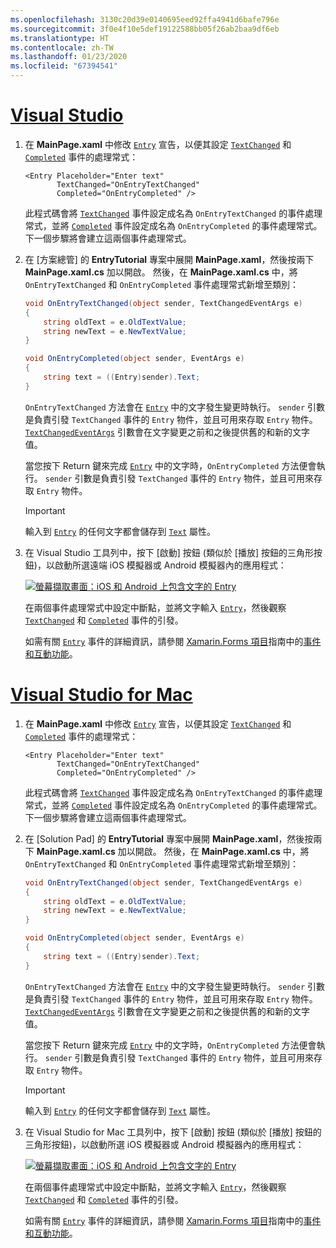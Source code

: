 ```yaml
---
ms.openlocfilehash: 3130c20d39e0140695eed92ffa4941d6bafe796e
ms.sourcegitcommit: 3f0e4f10e5def19122588bb05f26ab2baa9df6eb
ms.translationtype: HT
ms.contentlocale: zh-TW
ms.lasthandoff: 01/23/2020
ms.locfileid: "67394541"
---
```

# <a name="visual-studiotabvswin"></a>[Visual Studio](#tab/vswin)

1. 在 **MainPage.xaml** 中修改 [`Entry`](xref:Xamarin.Forms.Entry) 宣告，以便其設定 [`TextChanged`](xref:Xamarin.Forms.Entry.TextChanged) 和 [`Completed`](xref:Xamarin.Forms.Entry.Completed) 事件的處理常式：

    ```xaml
    <Entry Placeholder="Enter text"
           TextChanged="OnEntryTextChanged"
           Completed="OnEntryCompleted" />
    ```

    此程式碼會將 [`TextChanged`](xref:Xamarin.Forms.Entry.TextChanged) 事件設定成名為 `OnEntryTextChanged` 的事件處理常式，並將 [`Completed`](xref:Xamarin.Forms.Entry.Completed) 事件設定成名為 `OnEntryCompleted` 的事件處理常式。 下一個步驟將會建立這兩個事件處理常式。

1. 在 [方案總管]  的 **EntryTutorial** 專案中展開 **MainPage.xaml**，然後按兩下 **MainPage.xaml.cs** 加以開啟。 然後，在 **MainPage.xaml.cs** 中，將 `OnEntryTextChanged` 和 `OnEntryCompleted` 事件處理常式新增至類別：

    ```csharp
    void OnEntryTextChanged(object sender, TextChangedEventArgs e)
    {
        string oldText = e.OldTextValue;
        string newText = e.NewTextValue;
    }

    void OnEntryCompleted(object sender, EventArgs e)
    {
        string text = ((Entry)sender).Text;
    }
    ```

    `OnEntryTextChanged` 方法會在 [`Entry`](xref:Xamarin.Forms.Entry) 中的文字發生變更時執行。 `sender` 引數是負責引發 `TextChanged` 事件的 `Entry` 物件，並且可用來存取 `Entry` 物件。 [`TextChangedEventArgs`](xref:Xamarin.Forms.TextChangedEventArgs) 引數會在文字變更之前和之後提供舊的和新的文字值。

    當您按下 Return 鍵來完成 [`Entry`](xref:Xamarin.Forms.Entry) 中的文字時，`OnEntryCompleted` 方法便會執行。 `sender` 引數是負責引發 `TextChanged` 事件的 `Entry` 物件，並且可用來存取 `Entry` 物件。

    > [!IMPORTANT]
    > 輸入到 [`Entry`](xref:Xamarin.Forms.Entry) 的任何文字都會儲存到 [`Text`](xref:Xamarin.Forms.Entry.Text) 屬性。

1. 在 Visual Studio 工具列中，按下 [啟動]  按鈕 (類似於 [播放] 按鈕的三角形按鈕)，以啟動所選遠端 iOS 模擬器或 Android 模擬器內的應用程式：

    [![螢幕擷取畫面：iOS 和 Android 上包含文字的 Entry](../images/text-changes.png "包含文字的 Entry")](../images/text-changes-large.png#lightbox "包含文字的 Entry")

    在兩個事件處理常式中設定中斷點，並將文字輸入 [`Entry`](xref:Xamarin.Forms.Entry)，然後觀察 [`TextChanged`](xref:Xamarin.Forms.Entry.TextChanged) 和 [`Completed`](xref:Xamarin.Forms.Entry.Completed) 事件的引發。

    如需有關 [`Entry`](xref:Xamarin.Forms.Entry) 事件的詳細資訊，請參閱 [Xamarin.Forms 項目](~/xamarin-forms/user-interface/text/entry.md)指南中的[事件和互動功能](~/xamarin-forms/user-interface/text/entry.md#events-and-interactivity)。

# <a name="visual-studio-for-mactabvsmac"></a>[Visual Studio for Mac](#tab/vsmac)

1. 在 **MainPage.xaml** 中修改 [`Entry`](xref:Xamarin.Forms.Entry) 宣告，以便其設定 [`TextChanged`](xref:Xamarin.Forms.Entry.TextChanged) 和 [`Completed`](xref:Xamarin.Forms.Entry.Completed) 事件的處理常式：

    ```xaml
    <Entry Placeholder="Enter text"
           TextChanged="OnEntryTextChanged"
           Completed="OnEntryCompleted" />
    ```

    此程式碼會將 [`TextChanged`](xref:Xamarin.Forms.Entry.TextChanged) 事件設定成名為 `OnEntryTextChanged` 的事件處理常式，並將 [`Completed`](xref:Xamarin.Forms.Entry.Completed) 事件設定成名為 `OnEntryCompleted` 的事件處理常式。 下一個步驟將會建立這兩個事件處理常式。

1. 在 [Solution Pad]  的 **EntryTutorial** 專案中展開 **MainPage.xaml**，然後按兩下 **MainPage.xaml.cs** 加以開啟。 然後，在 **MainPage.xaml.cs** 中，將 `OnEntryTextChanged` 和 `OnEntryCompleted` 事件處理常式新增至類別：

    ```csharp
    void OnEntryTextChanged(object sender, TextChangedEventArgs e)
    {
        string oldText = e.OldTextValue;
        string newText = e.NewTextValue;
    }

    void OnEntryCompleted(object sender, EventArgs e)
    {
        string text = ((Entry)sender).Text;
    }
    ```

    `OnEntryTextChanged` 方法會在 [`Entry`](xref:Xamarin.Forms.Entry) 中的文字發生變更時執行。 `sender` 引數是負責引發 `TextChanged` 事件的 `Entry` 物件，並且可用來存取 `Entry` 物件。 [`TextChangedEventArgs`](xref:Xamarin.Forms.TextChangedEventArgs) 引數會在文字變更之前和之後提供舊的和新的文字值。

    當您按下 Return 鍵來完成 [`Entry`](xref:Xamarin.Forms.Entry) 中的文字時，`OnEntryCompleted` 方法便會執行。 `sender` 引數是負責引發 `TextChanged` 事件的 `Entry` 物件，並且可用來存取 `Entry` 物件。

    > [!IMPORTANT]
    > 輸入到 [`Entry`](xref:Xamarin.Forms.Entry) 的任何文字都會儲存到 [`Text`](xref:Xamarin.Forms.Entry.Text) 屬性。

1. 在 Visual Studio for Mac 工具列中，按下 [啟動]  按鈕 (類似於 [播放] 按鈕的三角形按鈕)，以啟動所選 iOS 模擬器或 Android 模擬器內的應用程式：

    [![螢幕擷取畫面：iOS 和 Android 上包含文字的 Entry](../images/text-changes.png "包含文字的 Entry")](../images/text-changes-large.png#lightbox "包含文字的 Entry")

    在兩個事件處理常式中設定中斷點，並將文字輸入 [`Entry`](xref:Xamarin.Forms.Entry)，然後觀察 [`TextChanged`](xref:Xamarin.Forms.Entry.TextChanged) 和 [`Completed`](xref:Xamarin.Forms.Entry.Completed) 事件的引發。

    如需有關 [`Entry`](xref:Xamarin.Forms.Entry) 事件的詳細資訊，請參閱 [Xamarin.Forms 項目](~/xamarin-forms/user-interface/text/entry.md)指南中的[事件和互動功能](~/xamarin-forms/user-interface/text/entry.md#events-and-interactivity)。

